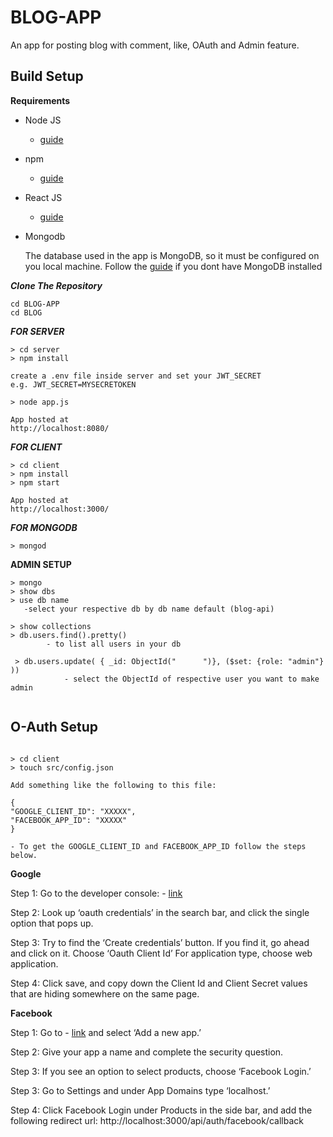 # BLOG-APP

An app for posting  blog  with comment, like, OAuth  and  Admin feature.


## Build Setup

**Requirements**

- Node JS
  
  - [guide](https://nodejs.org/en/download/)
  
  
- npm
  
  - [guide](https://docs.npmjs.com/cli/install)
  
  
 - React JS 
  
   - [guide](https://reactjs.org/docs/create-a-new-react-app.html)
  
  
  
- Mongodb

  The database used in the app is MongoDB, so it must be configured on you local machine. Follow the [guide](https://docs.mongodb.com/manual/administration/install-on-linux/) if you dont have   MongoDB installed

***Clone The Repository***


```
cd BLOG-APP
cd BLOG

```

***FOR SERVER***

```
> cd server
> npm install

create a .env file inside server and set your JWT_SECRET
e.g. JWT_SECRET=MYSECRETOKEN

> node app.js

App hosted at 
http://localhost:8080/

```

***FOR CLIENT***



```
> cd client
> npm install
> npm start

App hosted at 
http://localhost:3000/

```
***FOR MONGODB***

```
> mongod
````

**ADMIN SETUP**

```
> mongo
> show dbs
> use db name
   -select your respective db by db name default (blog-api)
 
> show collections
> db.users.find().pretty()
        - to list all users in your db
        
 > db.users.update( { _id: ObjectId("      ")}, ($set: {role: "admin"} ))
            - select the ObjectId of respective user you want to make admin
            
  ```
  
  ## O-Auth Setup
  

  ```
  
  > cd client 
  > touch src/config.json

  Add something like the following to this file:
  
  {
  "GOOGLE_CLIENT_ID": "XXXXX",
  "FACEBOOK_APP_ID": "XXXXX"
}

- To get the GOOGLE_CLIENT_ID and FACEBOOK_APP_ID follow the steps below.

```

**Google**
  
Step 1: Go to the developer console: - [link](https://console.developers.google.com/)

Step 2: Look up ‘oauth credentials’ in the search bar, and click the single option that pops up.

Step 3: Try to find the ‘Create credentials’ button. If you find it, go ahead and click on it. Choose ‘Oauth Client Id’ 
For application type, choose web application. 

Step 4: Click save, and copy down the Client Id and Client Secret values that are hiding somewhere on the same page.

**Facebook**

Step 1: Go to - [link](https://developers.facebook.com/apps/) and select ‘Add a new app.’

Step 2: Give your app a name and complete the security question.

Step 3: If you see an option to select products, choose ‘Facebook Login.’

Step 3: Go to Settings and under App Domains type ‘localhost.’

Step 4: Click Facebook Login under Products in the side bar, and add the following redirect url: http://localhost:3000/api/auth/facebook/callback
